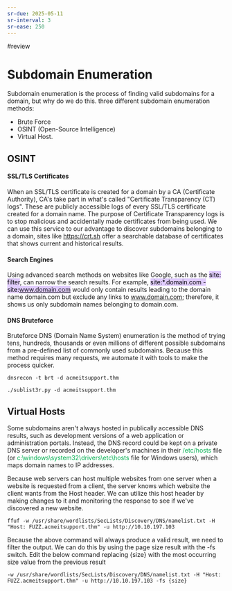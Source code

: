 ```yaml
---
sr-due: 2025-05-11
sr-interval: 3
sr-ease: 250
---
```


#review
# Subdomain Enumeration

Subdomain enumeration is the process of finding valid subdomains for a domain, but why do we do this. three different subdomain enumeration methods: 
- Brute Force
- OSINT (Open-Source Intelligence)
- Virtual Host.

## OSINT

#### SSL/TLS Certificates

When an SSL/TLS certificate is created for a domain by a CA (Certificate Authority), CA's take part in what's called "Certificate Transparency (CT) logs". These are publicly accessible logs of every SSL/TLS certificate created for a domain name. The purpose of Certificate Transparency logs is to stop malicious and accidentally made certificates from being used. We can use this service to our advantage to discover subdomains belonging to a domain, sites like https://crt.sh offer a searchable database of certificates that shows current and historical results.

#### Search Engines

Using advanced search methods on websites like Google, such as the <mark style="background: #D2B3FFA6;">site: filter</mark>, can narrow the search results. For example, <mark style="background: #D2B3FFA6;">site:*.domain.com -site:www.domain.com</mark> would only contain results leading to the domain name domain.com but exclude any links to www.domain.com; therefore, it shows us only subdomain names belonging to domain.com.

#### DNS Bruteforce

Bruteforce DNS (Domain Name System) enumeration is the method of trying tens, hundreds, thousands or even millions of different possible subdomains from a pre-defined list of commonly used subdomains. Because this method requires many requests, we automate it with tools to make the process quicker.

```
dnsrecon -t brt -d acmeitsupport.thm
```

```
./sublist3r.py -d acmeitsupport.thm
```

## Virtual Hosts
Some subdomains aren't always hosted in publically accessible DNS results, such as development versions of a web application or administration portals. Instead, the DNS record could be kept on a private DNS server or recorded on the developer's machines in their <span style="color:rgb(0, 176, 80)">/etc/hosts</span> file (or <span style="color:rgb(0, 176, 80)">c:\windows\system32\drivers\etc\hosts</span> file for Windows users), which maps domain names to IP addresses. 

Because web servers can host multiple websites from one server when a website is requested from a client, the server knows which website the client wants from the Host header. We can utilize this host header by making changes to it and monitoring the response to see if we've discovered a new website.


```
ffuf -w /usr/share/wordlists/SecLists/Discovery/DNS/namelist.txt -H "Host: FUZZ.acmeitsupport.thm" -u http://10.10.197.103
```

Because the above command will always produce a valid result, we need to filter the output. We can do this by using the page size result with the -fs switch. Edit the below command replacing {size} with the most occurring size value from the previous result

```
-w /usr/share/wordlists/SecLists/Discovery/DNS/namelist.txt -H "Host: FUZZ.acmeitsupport.thm" -u http://10.10.197.103 -fs {size}
```
